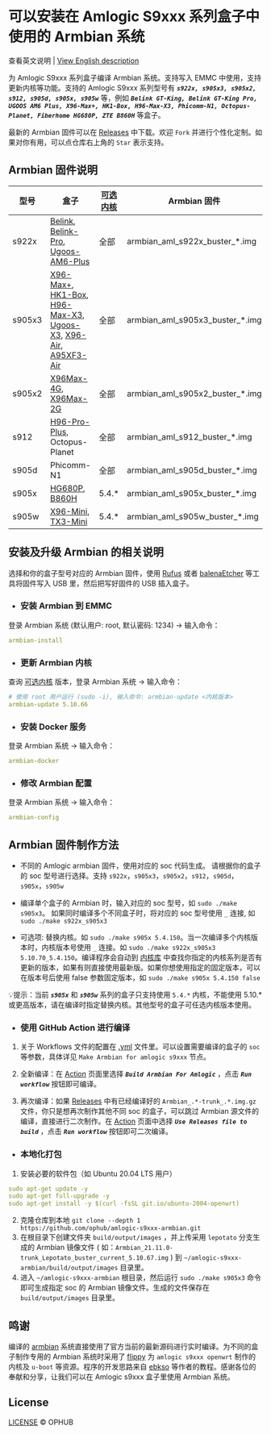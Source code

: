 # 可以安装在 Amlogic S9xxx 系列盒子中使用的 Armbian 系统

查看英文说明 | [View English description](README.md)

为 Amlogic S9xxx 系列盒子编译 Armbian 系统。支持写入 EMMC 中使用，支持更新内核等功能。支持的 Amlogic S9xxx 系列型号有 ***`s922x, s905x3, s905x2, s912, s905d, s905x, s905w`*** 等，例如 ***`Belink GT-King, Belink GT-King Pro, UGOOS AM6 Plus, X96-Max+, HK1-Box, H96-Max-X3, Phicomm-N1, Octopus-Planet, Fiberhome HG680P, ZTE B860H`*** 等盒子。

最新的 Armbian 固件可以在 [Releases](https://github.com/ophub/amlogic-s9xxx-armbian/releases) 中下载。欢迎 `Fork` 并进行个性化定制。如果对你有用，可以点仓库右上角的 `Star` 表示支持。

## Armbian 固件说明

| 型号  | 盒子 | [可选内核](https://github.com/ophub/flippy-kernel/tree/main/library) | Armbian 固件 |
| ---- | ---- | ---- | ---- |
| s922x | [Belink](https://tokopedia.link/RAgZmOM41db), [Belink-Pro](https://tokopedia.link/sfTHlfS41db), [Ugoos-AM6-Plus](https://tokopedia.link/pHGKXuV41db) | 全部 | armbian_aml_s922x_buster_*.img |
| s905x3 | [X96-Max+](https://tokopedia.link/uMaH09s41db), [HK1-Box](https://tokopedia.link/xhWeQgTuwfb), [H96-Max-X3](https://tokopedia.link/KuWvwoYuwfb), [Ugoos-X3](https://tokopedia.link/duoIXZpdGgb), [X96-Air](https://tokopedia.link/5WHiETbdGgb), [A95XF3-Air](https://tokopedia.link/ByBL45jdGgb) | 全部 | armbian_aml_s905x3_buster_*.img |
| s905x2 | [X96Max-4G](https://tokopedia.link/HcfLaRzjqeb), [X96Max-2G](https://tokopedia.link/HcfLaRzjqeb) | 全部 | armbian_aml_s905x2_buster_*.img |
| s912 | [H96-Pro-Plus](https://tokopedia.link/jb42fsBdGgb), Octopus-Planet | 全部 | armbian_aml_s912_buster_*.img |
| s905d | Phicomm-N1 | 全部 | armbian_aml_s905d_buster_*.img |
| s905x | [HG680P](https://tokopedia.link/HbrIbqQcGgb), [B860H](https://tokopedia.link/LC4DiTXtEib) | 5.4.* | armbian_aml_s905x_buster_*.img |
| s905w | [X96-Mini](https://tokopedia.link/ro207Hsjqeb), [TX3-Mini](https://www.tokopedia.com/beststereo/tanix-tx3-mini-2gb-16gb-android-7-1-kodi-17-3-amlogic-s905w-4k-tv-box) | 5.4.* | armbian_aml_s905w_buster_*.img |

## 安装及升级 Armbian 的相关说明

选择和你的盒子型号对应的 Armbian 固件，使用 [Rufus](https://rufus.ie/) 或者 [balenaEtcher](https://www.balena.io/etcher/) 等工具将固件写入 USB 里，然后把写好固件的 USB 插入盒子。

- ### 安装 Armbian 到 EMMC

登录 Armbian 系统 (默认用户: root, 默认密码: 1234) → 输入命令：

```yaml
armbian-install
```

- ### 更新 Armbian 内核

查询 [可选内核](https://github.com/ophub/flippy-kernel/tree/main/library) 版本，登录 Armbian 系统 → 输入命令：

```yaml
# 使用 root 用户运行 (sudo -i), 输入命令: armbian-update <内核版本>
armbian-update 5.10.66
```

- ### 安装 Docker 服务

登录 Armbian 系统 → 输入命令：

```yaml
armbian-docker
```

- ### 修改 Armbian 配置

登录 Armbian 系统 → 输入命令：

```yaml
armbian-config
```

## Armbian 固件制作方法

- 不同的 Amlogic armbian 固件，使用对应的 soc 代码生成。 请根据你的盒子的 soc 型号进行选择。支持 `s922x`，`s905x3`，`s905x2`，`s912`，`s905d`，`s905x`，`s905w`

- 编译单个盒子的 Armbian 时，输入对应的 soc 型号，如 `sudo ./make s905x3`。 如果同时编译多个不同盒子时，将对应的 soc 型号使用 `_` 连接, 如 `sudo ./make s922x_s905x3`

- 可选项: 替换内核。如 `sudo ./make s905x 5.4.150`。当一次编译多个内核版本时，内核版本号使用 `_` 连接。如 `sudo ./make s922x_s905x3 5.10.70_5.4.150`。编译程序会自动到 [内核库](https://github.com/ophub/flippy-kernel/tree/main/library) 中查找你指定的内核系列是否有更新的版本，如果有则直接使用最新版。如果你想使用指定的固定版本，可以在版本号后使用 false 参数固定版本，如 `sudo ./make s905x 5.4.150 false`

💡提示：当前 ***`s905x`*** 和 ***`s905w`*** 系列的盒子只支持使用 `5.4.*` 内核，不能使用 5.10.* 或更高版本，请在编译时指定替换内核。其他型号的盒子可任选内核版本使用。

- ### 使用 GitHub Action 进行编译

1. 关于 Workflows 文件的配置在 [.yml](.github/workflows) 文件里。可以设置需要编译的盒子的 `soc` 等参数，具体详见 `Make Armbian for amlogic s9xxx` 节点。

2. 全新编译：在 [Action](https://github.com/ophub/amlogic-s9xxx-armbian/actions) 页面里选择 ***`Build Armbian For Amlogic`*** ，点击 ***`Run workflow`*** 按钮即可编译。

3. 再次编译：如果 [Releases](https://github.com/ophub/amlogic-s9xxx-armbian/releases) 中有已经编译好的 `Armbian_.*-trunk_.*.img.gz` 文件，你只是想再次制作其他不同 soc 的盒子，可以跳过 Armbian 源文件的编译，直接进行二次制作。在 [Action](https://github.com/ophub/amlogic-s9xxx-armbian/actions) 页面中选择  ***`Use Releases file to build`*** ，点击 ***`Run workflow`*** 按钮即可二次编译。

- ### 本地化打包

1. 安装必要的软件包（如 Ubuntu 20.04 LTS 用户）

```yaml
sudo apt-get update -y
sudo apt-get full-upgrade -y
sudo apt-get install -y $(curl -fsSL git.io/ubuntu-2004-openwrt)
```

2. 克隆仓库到本地 `git clone --depth 1 https://github.com/ophub/amlogic-s9xxx-armbian.git`
3. 在根目录下创建文件夹 `build/output/images` ，并上传采用 `lepotato` 分支生成的 Armbian 镜像文件 ( 如：`Armbian_21.11.0-trunk_Lepotato_buster_current_5.10.67.img` ) 到 `~/amlogic-s9xxx-armbian/build/output/images` 目录里。
4. 进入 `~/amlogic-s9xxx-armbian` 根目录，然后运行 `sudo ./make s905x3` 命令即可生成指定 soc 的 Armbian 镜像文件。生成的文件保存在 `build/output/images` 目录里。

## 鸣谢

编译的 [armbian](https://github.com/armbian/build) 系统直接使用了官方当前的最新源码进行实时编译。为不同的盒子制作专用的 Armbian 系统时采用了 [flippy](https://github.com/unifreq/openwrt_packit) 为 `amlogic s9xxx openwrt` 制作的内核及 `u-boot` 等资源。程序的开发思路来自 [ebkso](https://www.kflyo.com/howto-compile-armbian-for-n1-box) 等作者的教程。感谢各位的奉献和分享，让我们可以在 Amlogic s9xxx 盒子里使用 Armbian 系统。

## License

[LICENSE](https://github.com/ophub/amlogic-s9xxx-armbian/blob/main/LICENSE) © OPHUB

